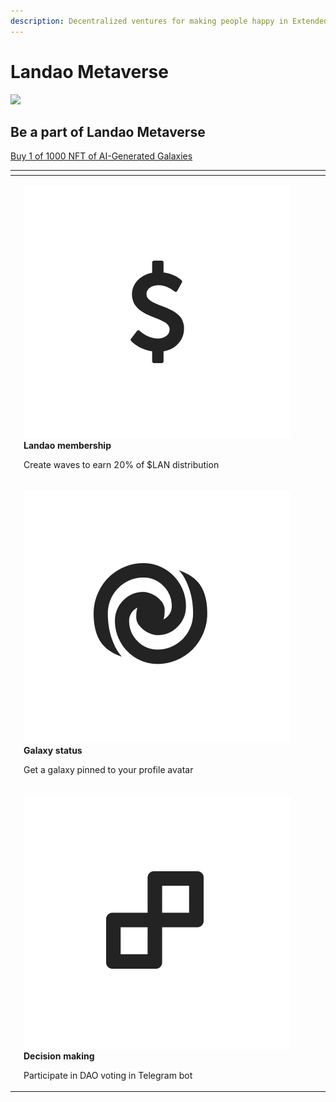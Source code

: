 ```yaml
---
description: Decentralized ventures for making people happy in Extended Reality (XR)
---
```


# Landao Metaverse

![](../.gitbook/assets/telegram-cloud-document-2-5197520528264407551.jpg)

## **Be a part of Landao Metaverse**

[Buy 1 of 1000 NFT of AI-Generated Galaxies](http://metaverse.landao.studio)

<table data-view="cards"><thead><tr><th></th><th></th><th></th></tr></thead><tbody><tr><td></td><td><p><strong></strong><img src="../.gitbook/assets/telegram-cloud-document-2-5208889461315740299.jpg" alt="" data-size="line"><strong>Landao membership</strong></p><p>Create waves to earn    20% of $LAN distribution</p></td><td></td></tr><tr><td></td><td><p><strong></strong><img src="../.gitbook/assets/telegram-cloud-document-2-5208889461315740300.jpg" alt="" data-size="line"><strong>Galaxy status</strong></p><p>Get a galaxy pinned              to your profile avatar</p></td><td></td></tr><tr><td><strong></strong></td><td><p><strong></strong><img src="../.gitbook/assets/telegram-cloud-document-2-5208889461315740298.jpg" alt="" data-size="line"><strong>Decision making</strong></p><p>Participate in DAO          voting in Telegram bot</p></td><td><strong></strong></td></tr></tbody></table>
